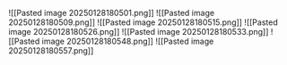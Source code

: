 ![[Pasted image 20250128180501.png]]
![[Pasted image 20250128180509.png]]
![[Pasted image 20250128180515.png]]
![[Pasted image 20250128180526.png]]
![[Pasted image 20250128180533.png]]
![[Pasted image 20250128180548.png]]
![[Pasted image 20250128180557.png]]